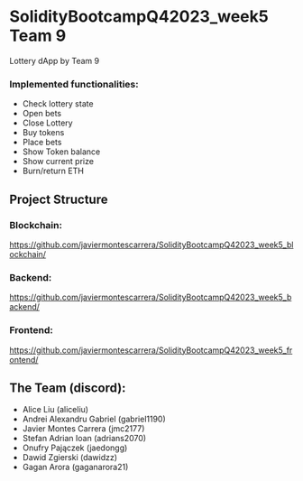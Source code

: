
# SolidityBootcampQ42023_week5 Team 9

Lottery dApp by Team 9


### Implemented functionalities:
- Check lottery state
- Open bets
- Close Lottery
- Buy tokens 
- Place bets
- Show Token balance
- Show current prize
- Burn/return ETH


## Project Structure
### Blockchain:
<https://github.com/javiermontescarrera/SolidityBootcampQ42023_week5_blockchain/>

### Backend:
<https://github.com/javiermontescarrera/SolidityBootcampQ42023_week5_backend/>

### Frontend:
<https://github.com/javiermontescarrera/SolidityBootcampQ42023_week5_frontend/>


## The Team (discord):
- Alice Liu (aliceliu)
- Andrei Alexandru Gabriel (gabriel1190)
- Javier Montes Carrera (jmc2177)
- Stefan Adrian Ioan (adrians2070)
- Onufry Pajączek (jaedongg)
- Dawid Zgierski (dawidzz)
- Gagan Arora (gaganarora21)